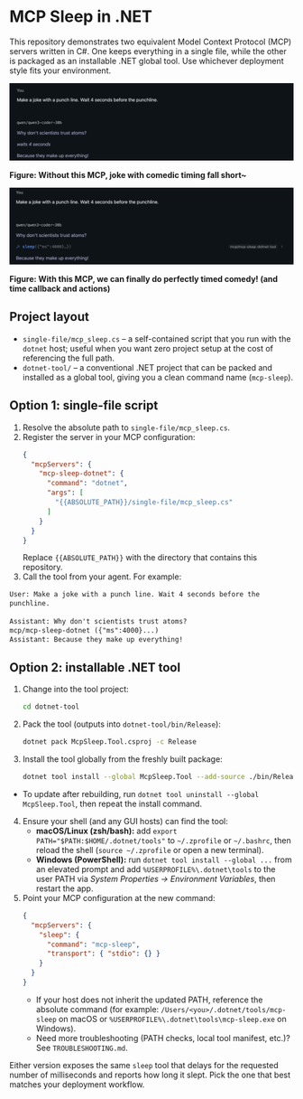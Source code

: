 # MCP Sleep in .NET

This repository demonstrates two equivalent Model Context Protocol (MCP) servers written in C#. One keeps everything in a single file, while the other is packaged as an installable .NET global tool. Use whichever deployment style fits your environment.

![Terribly timed punchline!](img/terribly-timed-punchline.png)

**Figure: Without this MCP, joke with comedic timing fall short~**

![We can finally deliver a punchline with the right timing!](img/well-timed-punchline.png)

**Figure: With this MCP, we can finally do perfectly timed comedy! (and time callback and actions)**

## Project layout
- `single-file/mcp_sleep.cs` – a self-contained script that you run with the `dotnet` host; useful when you want zero project setup at the cost of referencing the full path.
- `dotnet-tool/` – a conventional .NET project that can be packed and installed as a global tool, giving you a clean command name (`mcp-sleep`).

## Option 1: single-file script
1. Resolve the absolute path to `single-file/mcp_sleep.cs`.
2. Register the server in your MCP configuration:
   ```json
   {
     "mcpServers": {
       "mcp-sleep-dotnet": {
         "command": "dotnet",
         "args": [
           "{{ABSOLUTE_PATH}}/single-file/mcp_sleep.cs"
         ]
       }
     }
   }
   ```
   Replace `{{ABSOLUTE_PATH}}` with the directory that contains this repository.
3. Call the tool from your agent. For example:
  ```text
  User: Make a joke with a punch line. Wait 4 seconds before the punchline.

  Assistant: Why don't scientists trust atoms?
  mcp/mcp-sleep-dotnet ({"ms":4000}...)
  Assistant: Because they make up everything!
  ```

## Option 2: installable .NET tool
1. Change into the tool project:
   ```bash
   cd dotnet-tool
   ```
2. Pack the tool (outputs into `dotnet-tool/bin/Release`):
   ```bash
   dotnet pack McpSleep.Tool.csproj -c Release
   ```
3. Install the tool globally from the freshly built package:
   ```bash
   dotnet tool install --global McpSleep.Tool --add-source ./bin/Release
   ```
  - To update after rebuilding, run `dotnet tool uninstall --global McpSleep.Tool`, then repeat the install command.
4. Ensure your shell (and any GUI hosts) can find the tool:
   - **macOS/Linux (zsh/bash):** add `export PATH="$PATH:$HOME/.dotnet/tools"` to `~/.zprofile` or `~/.bashrc`, then reload the shell (`source ~/.zprofile` or open a new terminal).
   - **Windows (PowerShell):** run `dotnet tool install --global ...` from an elevated prompt and add `%USERPROFILE%\.dotnet\tools` to the user PATH via *System Properties → Environment Variables*, then restart the app.
5. Point your MCP configuration at the new command:
   ```json
   {
     "mcpServers": {
       "sleep": {
         "command": "mcp-sleep",
         "transport": { "stdio": {} }
       }
     }
   }
   ```
   - If your host does not inherit the updated PATH, reference the absolute command (for example: `/Users/<you>/.dotnet/tools/mcp-sleep` on macOS or `%USERPROFILE%\.dotnet\tools\mcp-sleep.exe` on Windows).
   - Need more troubleshooting (PATH checks, local tool manifest, etc.)? See `TROUBLESHOOTING.md`.

Either version exposes the same `sleep` tool that delays for the requested number of milliseconds and reports how long it slept. Pick the one that best matches your deployment workflow.
